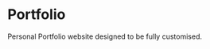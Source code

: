 # Portfolio
Personal Portfolio website designed to be fully customised.
<img href="images/meta.png">
